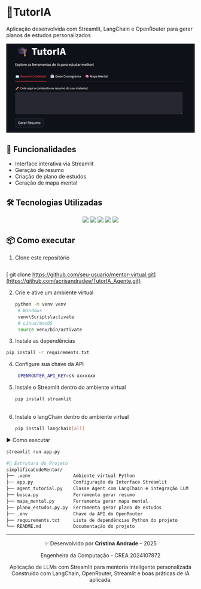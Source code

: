 # 🧠TutorIA

Aplicação desenvolvida com  Streamlit, LangChain e OpenRouter para gerar planos de estudos personalizados

![Descrição da imagem](https://raw.githubusercontent.com/acrisandradee/TutorIA_Agente/main/imagem/picture.png)



## 🚀 Funcionalidades

- Interface interativa via Streamlit
- Geração de resumo
- Criação de plano de estudos
- Geração de mapa mental

## 🛠️ Tecnologias Utilizadas
  <p align="center">
  <img src="https://img.shields.io/badge/Streamlit-FF4B4B?style=for-the-badge&logo=Streamlit&logoColor=white" />

  <img src="https://img.shields.io/badge/LangChain-1C3C3C.svg?style=for-the-badge&logo=LangChain&logoColor=white" />
  
  <img src="https://img.shields.io/badge/Python-FFD43B?style=for-the-badge&logo=python&logoColor=blue" />
  <img src="https://img.shields.io/badge/VSCode-0078D4?style=for-the-badge&logo=visual%20studio%20code&logoColor=white" />
 <img src="https://img.shields.io/badge/OpenAI-412991.svg?style=for-the-badge&logo=OpenAI&logoColor=white" />

  
</p>

</p>

## 📦 Como executar

1. Clone este repositório
   ```bash
  [ git clone https://github.com/seu-usuario/mentor-virtual.git](https://github.com/acrisandradee/TutorIA_Agente.git)

2. Crie e ative um ambiente virtual
   ```bash
   python -m venv venv
    # Windows
    venv\Scripts\activate
    # Linux/macOS
    source venv/bin/activate

 3. Instale as dependências
   ```bash
pip install -r requirements.txt
```

4. Configure sua chave da API
   ```bash
    OPENROUTER_API_KEY=sk-xxxxxxx
5. Instale o Streamlit dentro do ambiente virtual
   ```bash
   pip install streamlit
 
6. Instale o langChain dentro do ambiente virtual
   ```bash
   pip install langchain[all]


▶️ Como executar
   ```bash
streamlit run app.py
````
 ```bash
#📁 Estrutura do Projeto
simplificaCodeMentor/
├── .venv                Ambiente virtual Python 
├── app.py               Configuração da Interface Streamlit
├── agent_tutorial.py    Classe Agent com LangChain e integração LLM
├── busca.py             Ferramenta gerar resumo
├── mapa_mental.py       Ferramenta gerar mapa mental
├── plano_estudos.py.py  Ferramenta gerar plano de estudos
├── .env                 Chave da API do OpenRouter 
├── requirements.txt     Lista de dependências Python do projeto
└── README.md            Documentação do projeto

````
 
---

<div align="center">

✨ Desenvolvido por **Cristina Andrade** – 2025  

Engenheira da Computação - CREA 2024107872

Aplicação de LLMs com Streamlit para mentoria inteligente personalizada
Construído com LangChain, OpenRouter, Streamlit e boas práticas de IA aplicada.



</div>
